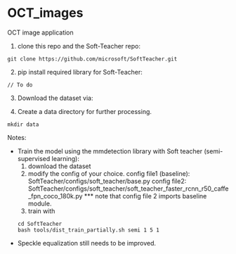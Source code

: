 # OCT_images
OCT image application

1. clone this repo and the Soft-Teacher repo:
```
git clone https://github.com/microsoft/SoftTeacher.git
```
2. pip install required library for Soft-Teacher:
```
// To do
```
3. Download the dataset via:


4. Create a data directory for further processing. 
```
mkdir data
```

Notes:

- Train the model using the mmdetection library with Soft teacher (semi-supervised learning): 
    1. download the dataset
    2. modify the config of your choice. 
    config file1 (baseline): SoftTeacher/configs/soft_teacher/base.py
    config file2: SoftTeacher/configs/soft_teacher/soft_teacher_faster_rcnn_r50_caffe_fpn_coco_180k.py
    *** note that config file 2 imports baseline module.
    3. train with 
    ``` 
    cd SoftTeacher 
    bash tools/dist_train_partially.sh semi 1 5 1
    ```
- Speckle equalization still needs to be improved.